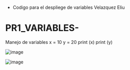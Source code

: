 - Codigo para el despliege de variables Velazquez Eliu

# PR1_VARIABLES-
Manejo de variables
x = 10
y = 20
print (x)
print (y)

![image](https://github.com/user-attachments/assets/26c83ab7-8dd4-4417-b943-8c545c79e8d9)

![image](https://github.com/user-attachments/assets/03a27555-af46-469a-9513-11b2d3b855bd)
